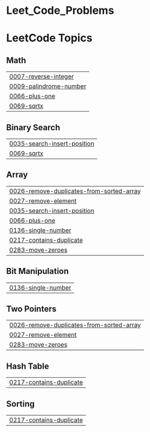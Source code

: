 # Leet_Code_Problems
<!---LeetCode Topics Start-->
# LeetCode Topics
## Math
|  |
| ------- |
| [0007-reverse-integer](https://github.com/saivishnu7989/Leet_Code_Problems/tree/master/0007-reverse-integer) |
| [0009-palindrome-number](https://github.com/saivishnu7989/Leet_Code_Problems/tree/master/0009-palindrome-number) |
| [0066-plus-one](https://github.com/saivishnu7989/Leet_Code_Problems/tree/master/0066-plus-one) |
| [0069-sqrtx](https://github.com/saivishnu7989/Leet_Code_Problems/tree/master/0069-sqrtx) |
## Binary Search
|  |
| ------- |
| [0035-search-insert-position](https://github.com/saivishnu7989/Leet_Code_Problems/tree/master/0035-search-insert-position) |
| [0069-sqrtx](https://github.com/saivishnu7989/Leet_Code_Problems/tree/master/0069-sqrtx) |
## Array
|  |
| ------- |
| [0026-remove-duplicates-from-sorted-array](https://github.com/saivishnu7989/Leet_Code_Problems/tree/master/0026-remove-duplicates-from-sorted-array) |
| [0027-remove-element](https://github.com/saivishnu7989/Leet_Code_Problems/tree/master/0027-remove-element) |
| [0035-search-insert-position](https://github.com/saivishnu7989/Leet_Code_Problems/tree/master/0035-search-insert-position) |
| [0066-plus-one](https://github.com/saivishnu7989/Leet_Code_Problems/tree/master/0066-plus-one) |
| [0136-single-number](https://github.com/saivishnu7989/Leet_Code_Problems/tree/master/0136-single-number) |
| [0217-contains-duplicate](https://github.com/saivishnu7989/Leet_Code_Problems/tree/master/0217-contains-duplicate) |
| [0283-move-zeroes](https://github.com/saivishnu7989/Leet_Code_Problems/tree/master/0283-move-zeroes) |
## Bit Manipulation
|  |
| ------- |
| [0136-single-number](https://github.com/saivishnu7989/Leet_Code_Problems/tree/master/0136-single-number) |
## Two Pointers
|  |
| ------- |
| [0026-remove-duplicates-from-sorted-array](https://github.com/saivishnu7989/Leet_Code_Problems/tree/master/0026-remove-duplicates-from-sorted-array) |
| [0027-remove-element](https://github.com/saivishnu7989/Leet_Code_Problems/tree/master/0027-remove-element) |
| [0283-move-zeroes](https://github.com/saivishnu7989/Leet_Code_Problems/tree/master/0283-move-zeroes) |
## Hash Table
|  |
| ------- |
| [0217-contains-duplicate](https://github.com/saivishnu7989/Leet_Code_Problems/tree/master/0217-contains-duplicate) |
## Sorting
|  |
| ------- |
| [0217-contains-duplicate](https://github.com/saivishnu7989/Leet_Code_Problems/tree/master/0217-contains-duplicate) |
<!---LeetCode Topics End-->